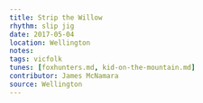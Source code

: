 ```yaml
---
title: Strip the Willow
rhythm: slip jig
date: 2017-05-04
location: Wellington
notes:
tags: vicfolk
tunes: [foxhunters.md, kid-on-the-mountain.md]
contributor: James McNamara
source: Wellington
---
```

